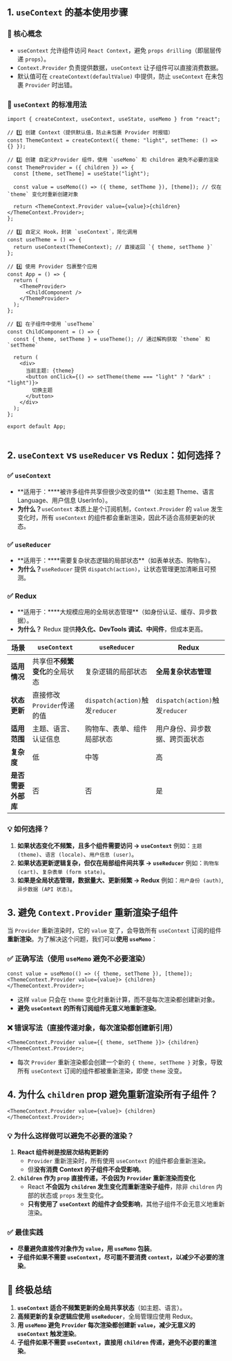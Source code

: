 ## **1. `useContext` 的基本使用步骤**

### **📌 核心概念**

- `useContext` 允许组件访问 `React Context`，避免 `props drilling`（即层层传递 `props`）。
- `Context.Provider` 负责提供数据，`useContext` 让子组件可以直接消费数据。
- 默认值可在 `createContext(defaultValue)` 中提供，防止 `useContext` 在未包裹 `Provider` 时出错。

### 🚀 `useContext` 的标准用法

```
import { createContext, useContext, useState, useMemo } from "react";

// 1️⃣ 创建 Context（提供默认值，防止未包裹 Provider 时报错）
const ThemeContext = createContext({ theme: "light", setTheme: () => {} });

// 2️⃣ 创建 自定义Provider 组件，使用 `useMemo` 和 children 避免不必要的渲染
const ThemeProvider = ({ children }) => {
  const [theme, setTheme] = useState("light");

  const value = useMemo(() => ({ theme, setTheme }), [theme]); // 仅在 `theme` 变化时重新创建对象

  return <ThemeContext.Provider value={value}>{children}</ThemeContext.Provider>;
};

// 3️⃣ 自定义 Hook，封装 `useContext`，简化调用
const useTheme = () => {
  return useContext(ThemeContext); // 直接返回 `{ theme, setTheme }`
};

// 4️⃣ 使用 Provider 包裹整个应用
const App = () => {
  return (
    <ThemeProvider>
      <ChildComponent />
    </ThemeProvider>
  );
};

// 5️⃣ 在子组件中使用 `useTheme`
const ChildComponent = () => {
  const { theme, setTheme } = useTheme(); // 通过解构获取 `theme` 和 `setTheme`

  return (
    <div>
      当前主题: {theme}
      <button onClick={() => setTheme(theme === "light" ? "dark" : "light")}>
        切换主题
      </button>
    </div>
  );
};

export default App;


```

## **2. `useContext` vs `useReducer` vs Redux：如何选择？**

### **✅ `useContext`**

- **适用于：\*\***被许多组件共享但很少改变的值\*\*（如主题 Theme、语言 Language、用户信息 UserInfo）。
- **为什么？**`useContext` 本质上是个订阅机制，`Context.Provider` 的 `value` 发生变化时，所有 `useContext` 的组件都会重新渲染，因此不适合高频更新的状态。

### **✅ `useReducer`**

- **适用于：\*\***需要复杂状态逻辑的局部状态\*\*（如表单状态、购物车）。
- **为什么？**`useReducer` 提供 `dispatch(action)`，让状态管理更加清晰且可预测。

### **✅ Redux**

- **适用于：\*\***大规模应用的全局状态管理\*\*（如身份认证、缓存、异步数据）。
- **为什么？** Redux 提供**持久化、DevTools 调试、中间件**，但成本更高。

| 场景               | `useContext`                   | `useReducer`                    | Redux                           |
| ------------------ | ------------------------------ | ------------------------------- | ------------------------------- |
| **适用情况**       | 共享但**不频繁变化**的全局状态 | 复杂逻辑的局部状态              | **全局复杂状态管理**            |
| **状态更新**       | 直接修改`Provider`传递的值     | `dispatch(action)`触发`reducer` | `dispatch(action)`触发`reducer` |
| **适用范围**       | 主题、语言、认证信息           | 购物车、表单、组件局部状态      | 用户身份、异步数据、跨页面状态  |
| **复杂度**         | 低                             | 中等                            | 高                              |
| **是否需要外部库** | 否                             | 否                              | 是                              |

### **💡 如何选择？**

1. **如果状态变化不频繁，且多个组件需要访问 → `useContext`**
   例如：`主题 (theme)`、`语言 (locale)`、`用户信息 (user)`。
2. **如果状态更新逻辑复杂，但仅在局部组件间共享 → `useReducer`**
   例如：`购物车 (cart)`、`复杂表单 (form state)`。
3. **如果是全局状态管理，数据量大、更新频繁 → Redux**
   例如：`用户身份 (auth)`, `异步数据 (API 状态)`。

## **3. 避免 `Context.Provider` 重新渲染子组件**

当 `Provider` 重新渲染时，它的 `value` 变了，会导致所有 `useContext` 订阅的组件**重新渲染**。为了解决这个问题，我们可以**使用 `useMemo`**：

### **✅ 正确写法（使用 `useMemo` 避免不必要渲染）**

```
const value = useMemo(() => ({ theme, setTheme }), [theme]);
<ThemeContext.Provider value={value}> {children} </ThemeContext.Provider>;
```

- 这样 `value` 只会在 `theme` 变化时重新计算，而不是每次渲染都创建新对象。
- **避免 `useContext` 的所有订阅组件无意义地重新渲染**。

### **❌ 错误写法（直接传递对象，每次渲染都创建新引用）**

```
<ThemeContext.Provider value={{ theme, setTheme }}> {children} </ThemeContext.Provider>;

```

- 每次 `Provider` 重新渲染都会创建一个新的 `{ theme, setTheme }` 对象，导致所有 `useContext` 订阅的组件都被重新渲染，即使 `theme` 没变。

## **4. 为什么 `children` prop 避免重新渲染所有子组件？**

```
<ThemeContext.Provider value={value}> {children} </ThemeContext.Provider>;

```

### **💡 为什么这样做可以避免不必要的渲染？**

1. **React 组件树是按层次结构更新的**
   - `Provider` 重新渲染时，所有使用 `useContext` 的组件都会重新渲染。
   - 但**没有消费 Context 的子组件不会受影响**。
2. **`children` 作为 `prop` 直接传递，不会因为 `Provider` 重新渲染而变化**
   - React **不会因为 `children` 发生变化而重新渲染子组件**，除非 `children` 内部的状态或 `props` 发生变化。
   - **只有使用了 `useContext` 的组件才会受影响**，其他子组件不会无意义地重新渲染。

### **✅ 最佳实践**

- **尽量避免直接传对象作为 `value`，用 `useMemo` 包装**。
- **子组件如果不需要 `useContext`，尽可能不要消费 `context`，以减少不必要的渲染**。

## **🎯 终极总结**

1. **`useContext` 适合不频繁更新的全局共享状态**（如主题、语言）。
2. **高频更新的复杂逻辑应使用 `useReducer`**，全局管理应使用 Redux。
3. **用 `useMemo` 避免 `Provider` 每次渲染都创建新 `value`，减少无意义的 `useContext` 触发渲染**。
4. **子组件如果不需要 `useContext`，直接用 `children` 传递，避免不必要的重渲染**。
